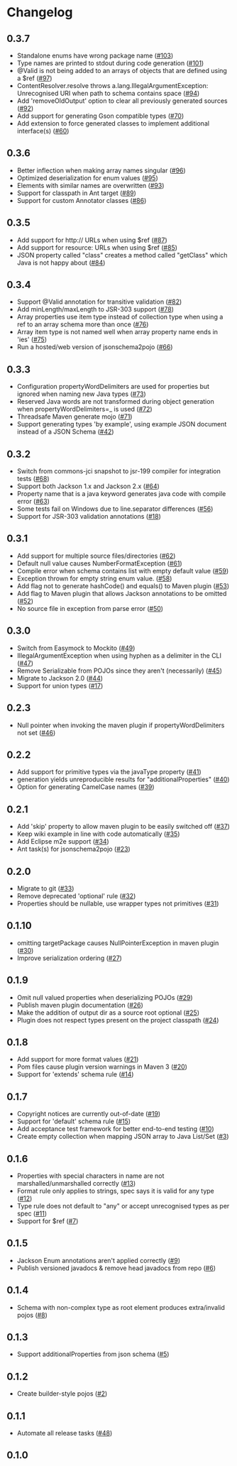 # Changelog

## 0.3.7
* Standalone enums have wrong package name ([#103](https://api.github.com/repos/joelittlejohn/jsonschema2pojo/issues/103))
* Type names are printed to stdout during code generation ([#101](https://api.github.com/repos/joelittlejohn/jsonschema2pojo/issues/101))
* @Valid is not being added to an arrays of objects that are defined using a $ref ([#97](https://api.github.com/repos/joelittlejohn/jsonschema2pojo/issues/97))
* ContentResolver.resolve throws a.lang.IllegalArgumentException: Unrecognised URI when path to schema contains space ([#94](https://api.github.com/repos/joelittlejohn/jsonschema2pojo/issues/94))
* Add 'removeOldOutput' option to clear all previously generated sources ([#92](https://api.github.com/repos/joelittlejohn/jsonschema2pojo/issues/92))
* Add support for generating Gson compatible types ([#70](https://api.github.com/repos/joelittlejohn/jsonschema2pojo/issues/70))
* Add extension to force generated classes to implement additional interface(s)  ([#60](https://api.github.com/repos/joelittlejohn/jsonschema2pojo/issues/60))

## 0.3.6
* Better inflection when making array names singular ([#96](https://api.github.com/repos/joelittlejohn/jsonschema2pojo/issues/96))
* Optimized deserialization for enum values ([#95](https://api.github.com/repos/joelittlejohn/jsonschema2pojo/issues/95))
* Elements with similar names are overwritten ([#93](https://api.github.com/repos/joelittlejohn/jsonschema2pojo/issues/93))
* Support for classpath in Ant target ([#89](https://api.github.com/repos/joelittlejohn/jsonschema2pojo/issues/89))
* Support for custom Annotator classes ([#86](https://api.github.com/repos/joelittlejohn/jsonschema2pojo/issues/86))

## 0.3.5
* Add support for http:// URLs when using $ref ([#87](https://api.github.com/repos/joelittlejohn/jsonschema2pojo/issues/87))
* Add support for resource: URLs when using $ref ([#85](https://api.github.com/repos/joelittlejohn/jsonschema2pojo/issues/85))
* JSON property called "class" creates a method called "getClass" which Java is not happy about ([#84](https://api.github.com/repos/joelittlejohn/jsonschema2pojo/issues/84))

## 0.3.4
* Support @Valid annotation for transitive validation ([#82](https://api.github.com/repos/joelittlejohn/jsonschema2pojo/issues/82))
* Add minLength/maxLength to JSR-303 support ([#78](https://api.github.com/repos/joelittlejohn/jsonschema2pojo/issues/78))
* Array properties use item type instead of collection type when using a ref to an array schema more than once ([#76](https://api.github.com/repos/joelittlejohn/jsonschema2pojo/issues/76))
* Array item type is not named well when array property name ends in 'ies' ([#75](https://api.github.com/repos/joelittlejohn/jsonschema2pojo/issues/75))
* Run a hosted/web version of jsonschema2pojo ([#66](https://api.github.com/repos/joelittlejohn/jsonschema2pojo/issues/66))

## 0.3.3
* Configuration propertyWordDelimiters are used for properties but ignored when naming new Java types ([#73](https://api.github.com/repos/joelittlejohn/jsonschema2pojo/issues/73))
* Reserved Java words are not transformed during object generation when propertyWordDelimiters=_ is used ([#72](https://api.github.com/repos/joelittlejohn/jsonschema2pojo/issues/72))
* Threadsafe Maven generate mojo ([#71](https://api.github.com/repos/joelittlejohn/jsonschema2pojo/issues/71))
* Support generating types 'by example', using example JSON document instead of a JSON Schema ([#42](https://api.github.com/repos/joelittlejohn/jsonschema2pojo/issues/42))

## 0.3.2
* Switch from commons-jci snapshot to jsr-199 compiler for integration tests ([#68](https://api.github.com/repos/joelittlejohn/jsonschema2pojo/issues/68))
* Support both Jackson 1.x and Jackson 2.x ([#64](https://api.github.com/repos/joelittlejohn/jsonschema2pojo/issues/64))
* Property name that is a java keyword generates java code with compile error ([#63](https://api.github.com/repos/joelittlejohn/jsonschema2pojo/issues/63))
* Some tests fail on Windows due to line.separator differences ([#56](https://api.github.com/repos/joelittlejohn/jsonschema2pojo/issues/56))
* Support for JSR-303 validation annotations ([#18](https://api.github.com/repos/joelittlejohn/jsonschema2pojo/issues/18))

## 0.3.1
* Add support for multiple source files/directories ([#62](https://api.github.com/repos/joelittlejohn/jsonschema2pojo/issues/62))
* Default null value causes NumberFormatException ([#61](https://api.github.com/repos/joelittlejohn/jsonschema2pojo/issues/61))
* Compile error when schema contains list with empty default value ([#59](https://api.github.com/repos/joelittlejohn/jsonschema2pojo/issues/59))
* Exception thrown for empty string enum value. ([#58](https://api.github.com/repos/joelittlejohn/jsonschema2pojo/issues/58))
* Add flag not to generate hashCode() and equals() to Maven plugin ([#53](https://api.github.com/repos/joelittlejohn/jsonschema2pojo/issues/53))
* Add flag to Maven plugin that allows Jackson annotations to be omitted ([#52](https://api.github.com/repos/joelittlejohn/jsonschema2pojo/issues/52))
* No source file in exception from parse error ([#50](https://api.github.com/repos/joelittlejohn/jsonschema2pojo/issues/50))

## 0.3.0
* Switch from Easymock to Mockito ([#49](https://api.github.com/repos/joelittlejohn/jsonschema2pojo/issues/49))
* IllegalArgumentException when using hyphen as a delimiter in the CLI ([#47](https://api.github.com/repos/joelittlejohn/jsonschema2pojo/issues/47))
* Remove Serializable from POJOs since they aren't (necessarily) ([#45](https://api.github.com/repos/joelittlejohn/jsonschema2pojo/issues/45))
* Migrate to Jackson 2.0 ([#44](https://api.github.com/repos/joelittlejohn/jsonschema2pojo/issues/44))
* Support for union types ([#17](https://api.github.com/repos/joelittlejohn/jsonschema2pojo/issues/17))

## 0.2.3
* Null pointer when invoking the maven plugin if propertyWordDelimiters not set ([#46](https://api.github.com/repos/joelittlejohn/jsonschema2pojo/issues/46))

## 0.2.2
* Add support for primitive types via the javaType property ([#41](https://api.github.com/repos/joelittlejohn/jsonschema2pojo/issues/41))
* generation yields unreproducible results for "additionalProperties" ([#40](https://api.github.com/repos/joelittlejohn/jsonschema2pojo/issues/40))
* Option for generating CamelCase names ([#39](https://api.github.com/repos/joelittlejohn/jsonschema2pojo/issues/39))

## 0.2.1
* Add 'skip' property to allow maven plugin to be easily switched off ([#37](https://api.github.com/repos/joelittlejohn/jsonschema2pojo/issues/37))
* Keep wiki example in line with code automatically ([#35](https://api.github.com/repos/joelittlejohn/jsonschema2pojo/issues/35))
* Add Eclipse m2e support ([#34](https://api.github.com/repos/joelittlejohn/jsonschema2pojo/issues/34))
* Ant task(s) for jsonschema2pojo ([#23](https://api.github.com/repos/joelittlejohn/jsonschema2pojo/issues/23))

## 0.2.0
* Migrate to git ([#33](https://api.github.com/repos/joelittlejohn/jsonschema2pojo/issues/33))
* Remove deprecated 'optional' rule ([#32](https://api.github.com/repos/joelittlejohn/jsonschema2pojo/issues/32))
* Properties should be nullable, use wrapper types not primitives ([#31](https://api.github.com/repos/joelittlejohn/jsonschema2pojo/issues/31))

## 0.1.10
* omitting targetPackage causes NullPointerException in maven plugin ([#30](https://api.github.com/repos/joelittlejohn/jsonschema2pojo/issues/30))
* Improve serialization ordering ([#27](https://api.github.com/repos/joelittlejohn/jsonschema2pojo/issues/27))

## 0.1.9
* Omit null valued properties when deserializing POJOs ([#29](https://api.github.com/repos/joelittlejohn/jsonschema2pojo/issues/29))
* Publish maven plugin documentation ([#26](https://api.github.com/repos/joelittlejohn/jsonschema2pojo/issues/26))
* Make the addition of output dir as a source root optional ([#25](https://api.github.com/repos/joelittlejohn/jsonschema2pojo/issues/25))
* Plugin does not respect types present on the project classpath ([#24](https://api.github.com/repos/joelittlejohn/jsonschema2pojo/issues/24))

## 0.1.8
* Add support for more format values ([#21](https://api.github.com/repos/joelittlejohn/jsonschema2pojo/issues/21))
* Pom files cause plugin version warnings in Maven 3 ([#20](https://api.github.com/repos/joelittlejohn/jsonschema2pojo/issues/20))
* Support for 'extends' schema rule ([#14](https://api.github.com/repos/joelittlejohn/jsonschema2pojo/issues/14))

## 0.1.7
* Copyright notices are currently out-of-date ([#19](https://api.github.com/repos/joelittlejohn/jsonschema2pojo/issues/19))
* Support for 'default' schema rule ([#15](https://api.github.com/repos/joelittlejohn/jsonschema2pojo/issues/15))
* Add acceptance test framework for better end-to-end testing ([#10](https://api.github.com/repos/joelittlejohn/jsonschema2pojo/issues/10))
* Create empty collection when mapping JSON array to Java List/Set ([#3](https://api.github.com/repos/joelittlejohn/jsonschema2pojo/issues/3))

## 0.1.6
* Properties with special characters in name are not marshalled/unmarshalled correctly ([#13](https://api.github.com/repos/joelittlejohn/jsonschema2pojo/issues/13))
* Format rule only applies to strings, spec says it is valid for any type ([#12](https://api.github.com/repos/joelittlejohn/jsonschema2pojo/issues/12))
* Type rule does not default to "any" or accept unrecognised types as per spec ([#11](https://api.github.com/repos/joelittlejohn/jsonschema2pojo/issues/11))
* Support for $ref ([#7](https://api.github.com/repos/joelittlejohn/jsonschema2pojo/issues/7))

## 0.1.5
* Jackson Enum annotations aren't applied correctly ([#9](https://api.github.com/repos/joelittlejohn/jsonschema2pojo/issues/9))
* Publish versioned javadocs & remove head javadocs from repo ([#6](https://api.github.com/repos/joelittlejohn/jsonschema2pojo/issues/6))

## 0.1.4
* Schema with non-complex type as root element produces extra/invalid pojos ([#8](https://api.github.com/repos/joelittlejohn/jsonschema2pojo/issues/8))

## 0.1.3
* Support additionalProperties from json schema ([#5](https://api.github.com/repos/joelittlejohn/jsonschema2pojo/issues/5))

## 0.1.2
* Create builder-style pojos ([#2](https://api.github.com/repos/joelittlejohn/jsonschema2pojo/issues/2))

## 0.1.1
* Automate all release tasks ([#48](https://api.github.com/repos/joelittlejohn/jsonschema2pojo/issues/48))

## 0.1.0
